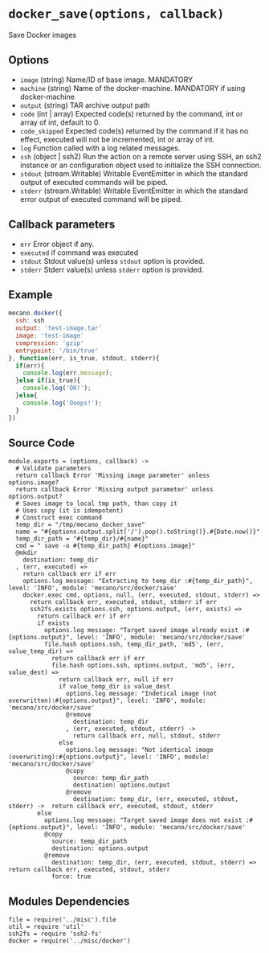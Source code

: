 
# `docker_save(options, callback)`

Save Docker images

## Options

*   `image` (string)
    Name/ID of base image. MANDATORY
*   `machine` (string)
    Name of the docker-machine. MANDATORY if using docker-machine
*   `output` (string)
    TAR archive output path
*   `code` (int | array)
    Expected code(s) returned by the command, int or array of int, default to 0.
*   `code_skipped`
    Expected code(s) returned by the command if it has no effect, executed will
    not be incremented, int or array of int.
*   `log`
    Function called with a log related messages.
*   `ssh` (object | ssh2)
    Run the action on a remote server using SSH, an ssh2 instance or an
    configuration object used to initialize the SSH connection.
*   `stdout` (stream.Writable)
    Writable EventEmitter in which the standard output of executed commands will
    be piped.
*   `stderr` (stream.Writable)
    Writable EventEmitter in which the standard error output of executed command
    will be piped.

## Callback parameters

*   `err`
    Error object if any.
*   `executed`
    if command was executed
*   `stdout`
    Stdout value(s) unless `stdout` option is provided.
*   `stderr`
    Stderr value(s) unless `stderr` option is provided.

## Example

```javascript
mecano.docker({
  ssh: ssh
  output: 'test-image.tar'
  image: 'test-image'
  compression: 'gzip'
  entrypoint: '/bin/true'
}, function(err, is_true, stdout, stderr){
  if(err){
    console.log(err.message);
  }else if(is_true){
    console.log('OK!');
  }else{
    console.log('Ooops!');
  }
})
```

## Source Code

    module.exports = (options, callback) ->
      # Validate parameters
      return callback Error 'Missing image parameter' unless options.image?
      return callback Error 'Missing output parameter' unless options.output?
      # Saves image to local tmp path, than copy it
      # Uses copy (it is idempotent)
      # Construct exec command
      temp_dir = "/tmp/mecano_docker_save"
      name = "#{options.output.split('/').pop().toString()}.#{Date.now()}"
      temp_dir_path = "#{temp_dir}/#{name}"
      cmd = " save -o #{temp_dir_path} #{options.image}"
      @mkdir
        destination: temp_dir
      , (err, executed) =>
        return callback err if err
        options.log message: "Extracting to temp_dir :#{temp_dir_path}", level: 'INFO', module: 'mecano/src/docker/save'
        docker.exec cmd, options, null, (err, executed, stdout, stderr) =>
          return callback err, executed, stdout, stderr if err
          ssh2fs.exists options.ssh, options.output, (err, exists) =>
            return callback err if err
            if exists
              options.log message: "Target saved image already exist :#{options.output}", level: 'INFO', module: 'mecano/src/docker/save'
              file.hash options.ssh, temp_dir_path, 'md5', (err, value_temp_dir) =>
                return callback err if err
                file.hash options.ssh, options.output, 'md5', (err, value_dest) =>
                  return callback err, null if err
                  if value_temp_dir is value_dest
                    options.log message: "Indetical image (not overwritten):#{options.output}", level: 'INFO', module: 'mecano/src/docker/save'
                    @remove
                      destination: temp_dir
                    , (err, executed, stdout, stderr) ->
                      return callback err, null, stdout, stderr
                  else
                    options.log message: "Not identical image (overwriting):#{options.output}", level: 'INFO', module: 'mecano/src/docker/save'
                    @copy
                      source: temp_dir_path
                      destination: options.output
                    @remove
                      destination: temp_dir, (err, executed, stdout, stderr) ->  return callback err, executed, stdout, stderr
            else
              options.log message: "Target saved image does not exist :#{options.output}", level: 'INFO', module: 'mecano/src/docker/save'
              @copy
                source: temp_dir_path
                destination: options.output
              @remove
                destination: temp_dir, (err, executed, stdout, stderr) =>  return callback err, executed, stdout, stderr
                force: true

## Modules Dependencies

    file = require('../misc').file
    util = require 'util'
    ssh2fs = require 'ssh2-fs'
    docker = require('../misc/docker')
